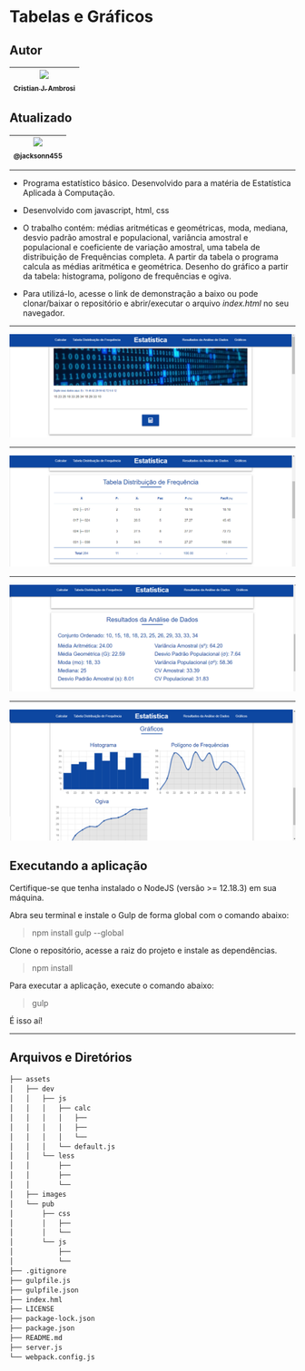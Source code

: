 Tabelas e Gráficos
===============================================

## Autor

 | [<img src="https://avatars0.githubusercontent.com/u/9125404?s=460&u=318fa9e753d799abef03cbb8c67125648ca9a02e&v=4" width=115><br><sub>Cristian J. Ambrosi</sub>](https://github.com/cjambrosi) |
  | :---: |
  
 ## Atualizado

 | [<img src="https://avatars1.githubusercontent.com/u/46221221?s=460&u=0d161e390cdad66e925f3d52cece6c3e65a23eb2&v=4" width=115><br><sub>@jacksonn455</sub>](https://github.com/jacksonn455) |
  | :---: |
--------------------

- Programa estatístico básico. Desenvolvido para a matéria de Estatística Aplicada à Computação.
- Desenvolvido com javascript, html, css
- O trabalho contém: médias aritméticas e geométricas, moda, mediana, desvio padrão amostral e populacional,
variância amostral e populacional e coeficiente de variação amostral, uma tabela de distribuição de Frequências completa.
  A partir da tabela o programa calcula as médias aritmética e geométrica. 
Desenho do gráfico a partir da tabela: histograma, polígono de frequências e ogiva.

- Para utilizá-lo, acesse o link de demonstração a baixo ou pode clonar/baixar o repositório e abrir/executar o arquivo *index.html* no seu navegador.

--------------------

![](https://github.com/jacksonn455/Estatistica/blob/master/tela%201.png)

--------------------

![](https://github.com/jacksonn455/Estatistica/blob/master/tela%202.png)

--------------------

![](https://github.com/jacksonn455/Estatistica/blob/master/tela%203.png)

--------------------

![](https://github.com/jacksonn455/Estatistica/blob/master/tela%204.png)

## Executando a aplicação

Certifique-se que tenha instalado o NodeJS (versão >= 12.18.3) em sua máquina.

Abra seu terminal e instale o Gulp de forma global com o comando abaixo:

> npm install gulp --global

Clone o repositório, acesse a raiz do projeto e instale as dependências.

> npm install

Para executar a aplicação, execute o comando abaixo:

> gulp

É isso aí!

--------------------

## Arquivos e Diretórios

```bash
├── assets
│   ├── dev
│   │   ├── js
│   │   │   ├── calc
│   │   │   │   ├──
│   │   │   │   ├──
│   │   │   │   └──
│   │   │   └── default.js
│   │   └── less
│   │       ├──
│   │       ├──
│   │       └──
│   ├── images
│   └── pub
│       ├── css
│       │   ├──
│       │   └──
│       └── js
│           ├──
│           └──
├── .gitignore
├── gulpfile.js
├── gulpfile.json
├── index.hml
├── LICENSE
├── package-lock.json
├── package.json
├── README.md
├── server.js
└── webpack.config.js
```

